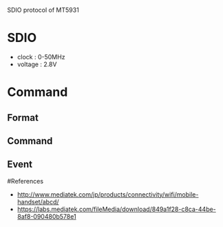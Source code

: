 SDIO protocol of MT5931

# SDIO
* clock : 0-50MHz
* voltage : 2.8V

# Command
## Format
## Command
## Event

#References
* http://www.mediatek.com/jp/products/connectivity/wifi/mobile-handset/abcd/
* https://labs.mediatek.com/fileMedia/download/849a1f28-c8ca-44be-8af8-090480b578e1
